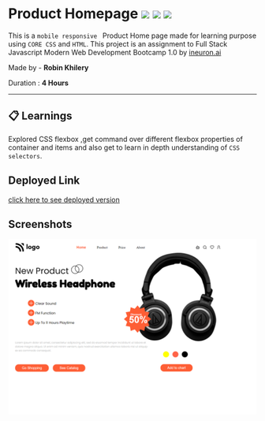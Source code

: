 # Product Homepage ![](https://img.shields.io/badge/-HTML-orange) ![](https://img.shields.io/badge/-CSS-yellowgreen) ![](https://img.shields.io/badge/-mobile%20responsive-orange)
  
 This is a `mobile responsive ` Product Home page  made for learning purpose using `CORE CSS` and `HTML`.  This project is an assignment to Full Stack Javascript Modern Web Development Bootcamp 1.0 by  [ineuron.ai](https://ineuron.ai/)  


Made by - **Robin Khilery**

Duration : **4 Hours**

***
 
## :clipboard: Learnings
Explored CSS flexbox ,get command over different flexbox properties  of container and items  and also get to  learn  in depth understanding of `CSS selectors`. 

## Deployed Link
 [click here to see deployed version](https://product-design-home-page-link.netlify.app/  "Click to Visit Link") 


## Screenshots
![](./images/Screenshot.png)




 